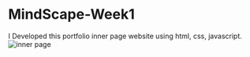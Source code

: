 # MindScape-Week1
I Developed this portfolio inner page website using html, css, javascript.
![inner page](https://github.com/Harshikayelane11/MindScape-Week1/assets/126764829/4af40b96-03f7-40c6-9981-5d0f975ff876)
